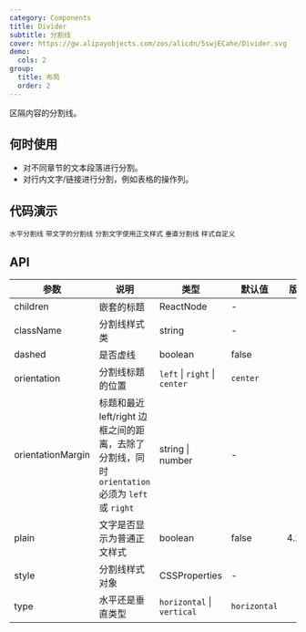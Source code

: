 ```yaml
---
category: Components
title: Divider
subtitle: 分割线
cover: https://gw.alipayobjects.com/zos/alicdn/5swjECahe/Divider.svg
demo:
  cols: 2
group:
  title: 布局
  order: 2
---
```


区隔内容的分割线。

## 何时使用

- 对不同章节的文本段落进行分割。
- 对行内文字/链接进行分割，例如表格的操作列。

## 代码演示

<code src="./demo/horizontal.tsx">水平分割线</code>
<code src="./demo/with-text.tsx">带文字的分割线</code>
<code src="./demo/plain.tsx">分割文字使用正文样式</code>
<code src="./demo/vertical.tsx">垂直分割线</code>
<code src="./demo/customize-style.tsx" debug>样式自定义</code>

## API

| 参数              | 说明                                                                                            | 类型                          | 默认值       | 版本  |
| ----------------- | ----------------------------------------------------------------------------------------------- | ----------------------------- | ------------ | ----- |
| children          | 嵌套的标题                                                                                      | ReactNode                     | -            |       |
| className         | 分割线样式类                                                                                    | string                        | -            |       |
| dashed            | 是否虚线                                                                                        | boolean                       | false        |       |
| orientation       | 分割线标题的位置                                                                                | `left` \| `right` \| `center` | `center`     |       |
| orientationMargin | 标题和最近 left/right 边框之间的距离，去除了分割线，同时 `orientation` 必须为 `left` 或 `right` | string \| number              | -            |       |
| plain             | 文字是否显示为普通正文样式                                                                      | boolean                       | false        | 4.2.0 |
| style             | 分割线样式对象                                                                                  | CSSProperties                 | -            |       |
| type              | 水平还是垂直类型                                                                                | `horizontal` \| `vertical`    | `horizontal` |       |

